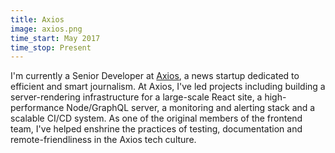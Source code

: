```yaml
---
title: Axios
image: axios.png
time_start: May 2017
time_stop: Present
---
```


I'm currently a Senior Developer at [Axios](https://axios.com), a news startup dedicated to efficient and smart journalism. At Axios, I've led projects including building a server-rendering infrastructure for a large-scale React site, a high-performance Node/GraphQL server, a monitoring and alerting stack and a scalable CI/CD system. As one of the original members of the frontend team, I've helped enshrine the practices of testing, documentation and remote-friendliness in the Axios tech culture.
